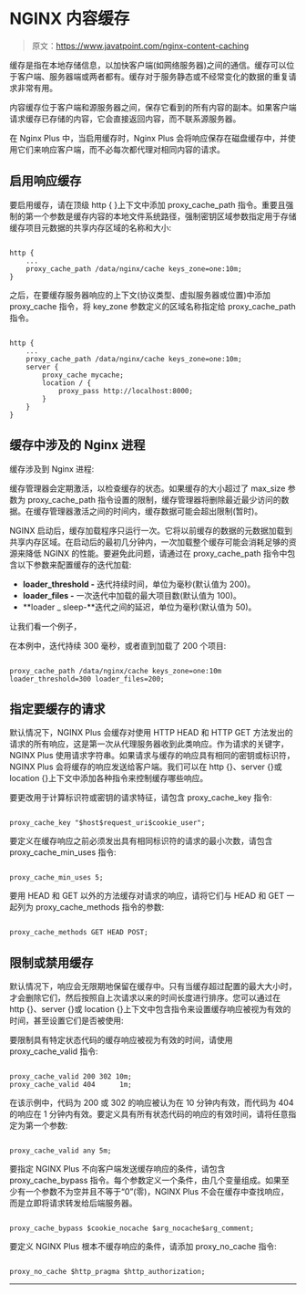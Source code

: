 # NGINX 内容缓存

> 原文：<https://www.javatpoint.com/nginx-content-caching>

缓存是指在本地存储信息，以加快客户端(如网络服务器)之间的通信。缓存可以位于客户端、服务器端或两者都有。缓存对于服务静态或不经常变化的数据的重复请求非常有用。

内容缓存位于客户端和源服务器之间，保存它看到的所有内容的副本。如果客户端请求缓存已存储的内容，它会直接返回内容，而不联系源服务器。

在 Nginx Plus 中，当启用缓存时，Nginx Plus 会将响应保存在磁盘缓存中，并使用它们来响应客户端，而不必每次都代理对相同内容的请求。

## 启用响应缓存

要启用缓存，请在顶级 http { }上下文中添加 proxy_cache_path 指令。重要且强制的第一个参数是缓存内容的本地文件系统路径，强制密钥区域参数指定用于存储缓存项目元数据的共享内存区域的名称和大小:

```

http {
    ...
    proxy_cache_path /data/nginx/cache keys_zone=one:10m;
}

```

之后，在要缓存服务器响应的上下文(协议类型、虚拟服务器或位置)中添加 proxy_cache 指令，将 key_zone 参数定义的区域名称指定给 proxy_cache_path 指令。

```

http {
    ...
    proxy_cache_path /data/nginx/cache keys_zone=one:10m;
    server {
        proxy_cache mycache;
        location / {
            proxy_pass http://localhost:8000;
        }
    }
}

```

## 缓存中涉及的 Nginx 进程

缓存涉及到 Nginx 进程:

缓存管理器会定期激活，以检查缓存的状态。如果缓存的大小超过了 max_size 参数为 proxy_cache_path 指令设置的限制，缓存管理器将删除最近最少访问的数据。在缓存管理器激活之间的时间内，缓存数据可能会超出限制(暂时)。

NGINX 启动后，缓存加载程序只运行一次。它将以前缓存的数据的元数据加载到共享内存区域。在启动后的最初几分钟内，一次加载整个缓存可能会消耗足够的资源来降低 NGINX 的性能。要避免此问题，请通过在 proxy_cache_path 指令中包含以下参数来配置缓存的迭代加载:

*   **loader_threshold -** 迭代持续时间，单位为毫秒(默认值为 200)。
*   **loader_files -** 一次迭代中加载的最大项目数(默认值为 100)。
*   **loader _ sleep-**迭代之间的延迟，单位为毫秒(默认值为 50)。

让我们看一个例子，

在本例中，迭代持续 300 毫秒，或者直到加载了 200 个项目:

```

proxy_cache_path /data/nginx/cache keys_zone=one:10m loader_threshold=300 loader_files=200;

```

## 指定要缓存的请求

默认情况下，NGINX Plus 会缓存对使用 HTTP HEAD 和 HTTP GET 方法发出的请求的所有响应，这是第一次从代理服务器收到此类响应。作为请求的关键字，NGINX Plus 使用请求字符串。如果请求与缓存的响应具有相同的密钥或标识符，NGINX Plus 会将缓存的响应发送给客户端。我们可以在 http {}、server {}或 location {}上下文中添加各种指令来控制缓存哪些响应。

要更改用于计算标识符或密钥的请求特征，请包含 proxy_cache_key 指令:

```

proxy_cache_key "$host$request_uri$cookie_user";

```

要定义在缓存响应之前必须发出具有相同标识符的请求的最小次数，请包含 proxy_cache_min_uses 指令:

```

proxy_cache_min_uses 5;

```

要用 HEAD 和 GET 以外的方法缓存对请求的响应，请将它们与 HEAD 和 GET 一起列为 proxy_cache_methods 指令的参数:

```

proxy_cache_methods GET HEAD POST;

```

## 限制或禁用缓存

默认情况下，响应会无限期地保留在缓存中。只有当缓存超过配置的最大大小时，才会删除它们，然后按照自上次请求以来的时间长度进行排序。您可以通过在 http {}、server {}或 location {}上下文中包含指令来设置缓存响应被视为有效的时间，甚至设置它们是否被使用:

要限制具有特定状态代码的缓存响应被视为有效的时间，请使用 proxy_cache_valid 指令:

```

proxy_cache_valid 200 302 10m;
proxy_cache_valid 404      1m;

```

在该示例中，代码为 200 或 302 的响应被认为在 10 分钟内有效，而代码为 404 的响应在 1 分钟内有效。要定义具有所有状态代码的响应的有效时间，请将任意指定为第一个参数:

```

proxy_cache_valid any 5m;

```

要指定 NGINX Plus 不向客户端发送缓存响应的条件，请包含 proxy_cache_bypass 指令。每个参数定义一个条件，由几个变量组成。如果至少有一个参数不为空并且不等于“0”(零)，NGINX Plus 不会在缓存中查找响应，而是立即将请求转发给后端服务器。

```

proxy_cache_bypass $cookie_nocache $arg_nocache$arg_comment;

```

要定义 NGINX Plus 根本不缓存响应的条件，请添加 proxy_no_cache 指令:

```

proxy_no_cache $http_pragma $http_authorization;

```

* * *